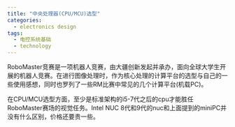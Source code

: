 ```yaml
---  
title: "中央处理器(CPU/MCU)选型"  
categories:  
  - electronics design  
tags: 
  - 电控系统基础 
  - technology  
---  
```


RoboMaster竞赛是一项机器人竞赛，由大疆创新发起并承办，面向全球大学生开展的机器人竞赛。在进行图像处理时，作为核心处理的计算平台的选型与自己的一些使用感想，同时也罗列了一些RM比赛中常见的几个计算平台(机载PC)。

在CPU/MCU选型方面，至少是标准架构的i5-7代之后的cpu才能胜任RoboMaster赛场的视觉任务。Intel NUC 8代和9代的nuc和上面提到的miniPC并没有什么区别，价格还要贵一些。 
